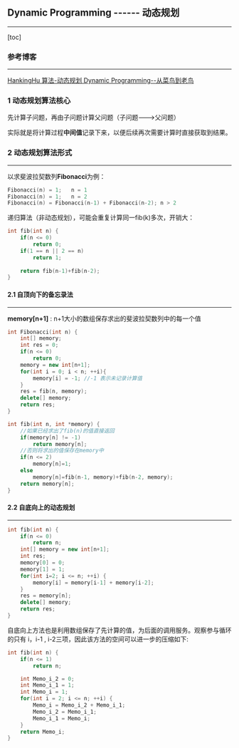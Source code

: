 ## Dynamic Programming ------ 动态规划

---

[toc]

### 参考博客

---

[HankingHu  算法-动态规划 Dynamic Programming--从菜鸟到老鸟](https://blog.csdn.net/u013309870/article/details/75193592)

### 1 动态规划算法核心

先计算子问题，再由子问题计算父问题（子问题--->父问题）

实际就是将计算过程**中间值**记录下来，以便后续再次需要计算时直接获取到结果。

### 2 动态规划算法形式

---

以求斐波拉契数列**Fibonacci**为例：

```c++
Fibonacci(n) = 1;	n = 1
Fibonacci(n) = 1;	n = 2
Fibonacci(n) = Fibonacci(n-1) + Fibonacci(n-2);	n > 2
```

递归算法（非动态规划），可能会重复计算同一fib(k)多次，开销大：

```c++
int fib(int n) {
	if(n <= 0)
		return 0;
	if(1 == n || 2 == n)
		return 1;
	
	return fib(n-1)+fib(n-2);
}
```

#### 2.1 自顶向下的备忘录法

---

**memory[n+1]** : n+1大小的数组保存求出的斐波拉契数列中的每一个值

```c++
int Fibonacci(int n) {
    int[] memory;
    int res = 0;
	if(n <= 0)
        return 0;
    memory = new int[n+1];
    for(int i = 0; i < n; ++i){
        memory[i] = -1;	//-1 表示未记录计算值
    }
    res = fib(n, memory);
    delete[] memory;
    return res;
}

int fib(int n, int *memory) {
    //如果已经求出了fib(n)的值直接返回
    if(memory[n] != -1)
        return memory[n];
    //否则将求出的值保存在memory中
    if(n <= 2)
        memory[n]=1;
    else 
        memory[n]=fib(n-1, memory)+fib(n-2, memory);
    return memory[n];
}
```

#### 2.2 自底向上的动态规划

---

```c++
int fib(int n) {
    if(n <= 0)
        return n;
    int[] memory = new int[n+1];
    int res;
    memory[0] = 0;
    memory[1] = 1;
    for(int i=2; i <= n; ++i) {
        memory[i] = memory[i-1] + memory[i-2];
	}
    res = memory[n];
    delete[] memory;
    return res;
}
```

自底向上方法也是利用数组保存了先计算的值，为后面的调用服务。观察参与循环的只有 i，i-1 , i-2三项，因此该方法的空间可以进一步的压缩如下:

```c++
int fib(int n) {
    if(n <= 1)
    	return n;

    int Memo_i_2 = 0;
    int Memo_i_1 = 1;
    int Memo_i = 1;
    for(int i = 2; i <= n; ++i) {
        Memo_i = Memo_i_2 + Memo_i_1;
        Memo_i_2 = Memo_i_1;
        Memo_i_1 = Memo_i;
    }       
    return Memo_i;
}
```









